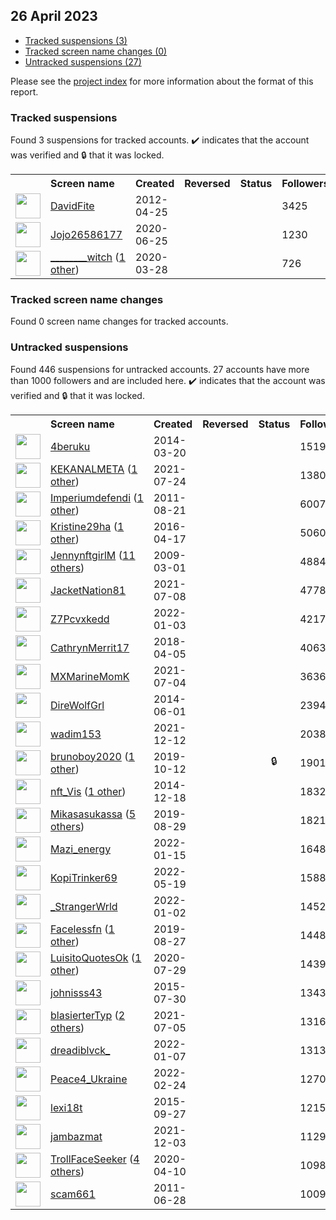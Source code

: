 ## 26 April 2023

* [Tracked suspensions (3)](#tracked-suspensions)
* [Tracked screen name changes (0)](#tracked-screen-name-changes)
* [Untracked suspensions (27)](#untracked-suspensions)

Please see the [project index](https://github.com/travisbrown/twitter-watch) for more information about the format of this report.

### Tracked suspensions

Found 3 suspensions for tracked accounts.
  ✔️ indicates that the account was verified and 🔒 that it was locked.

<table>
    <tr>
        <th></th>
        <th align="left">Screen name</th>
        <th align="left">Created</th>
        <th align="left">Reversed</th>
        <th align="left">Status</th>
        <th align="left">Followers</th>
        <th align="left">Ranking</th></tr>
    </tr>
        <tr>
            <td><a href="https://twitter.com/intent/user?user_id=562991391">
                <img src="https://pbs.twimg.com/profile_images/1505953475770867713/X4rIn9Vl_normal.jpg" width="40px" height="40px" align="center"/></a>
            </td>
            <td>
                <a href="https://twitter.com/DavidFite">DavidFite</a></td>
            <td>2012-04-25</td>
            <td></td>
            <td align="center"></td>
            <td>3425</td>
            <td>1161</td>
        </tr>
        <tr>
            <td><a href="https://twitter.com/intent/user?user_id=1275949168914096130">
                <img src="https://pbs.twimg.com/profile_images/1275949823670185984/4I5w5yty_normal.jpg" width="40px" height="40px" align="center"/></a>
            </td>
            <td>
                <a href="https://twitter.com/Jojo26586177">Jojo26586177</a></td>
            <td>2020-06-25</td>
            <td></td>
            <td align="center"></td>
            <td>1230</td>
            <td>28238</td>
        </tr>
        <tr>
            <td><a href="https://twitter.com/intent/user?user_id=1243914990324609030">
                <img src="https://pbs.twimg.com/profile_images/1243944640593551360/IHJeWaIM_normal.jpg" width="40px" height="40px" align="center"/></a>
            </td>
            <td>
                <a href="https://twitter.com/________witch">________witch</a>&nbsp;(<a href="https://api.memory.lol/v1/tw/id/1243914990324609030">1 other</a>)&nbsp;</td>
            <td>2020-03-28</td>
            <td></td>
            <td align="center"></td>
            <td>726</td>
            <td>37565</td>
        </tr></table>

### Tracked screen name changes

Found 0 screen name changes for tracked accounts.

### Untracked suspensions

Found 446 suspensions for untracked accounts.
27 accounts have more than 1000 followers and are included here.
  ✔️ indicates that the account was verified and 🔒 that it was locked.

<table>
    <tr>
        <th></th>
        <th align="left">Screen name</th>
        <th align="left">Created</th>
        <th align="left">Reversed</th>
        <th align="left">Status</th>
        <th align="left">Followers</th>
    </tr>
        <tr>
            <td><a href="https://twitter.com/intent/user?user_id=2399207576">
                <img src="https://pbs.twimg.com/profile_images/1590385753896681473/sVPyr51T_normal.jpg" width="40px" height="40px" align="center"/></a>
            </td>
            <td>
                <a href="https://twitter.com/4beruku">4beruku</a></td>
            <td>2014-03-20</td>
            <td></td>
            <td align="center"></td>
            <td>15196</td>
        </tr>
        <tr>
            <td><a href="https://twitter.com/intent/user?user_id=1418880372599840771">
                <img src="https://pbs.twimg.com/profile_images/1569466237687631874/_JHfHN8d_normal.jpg" width="40px" height="40px" align="center"/></a>
            </td>
            <td>
                <a href="https://twitter.com/KEKANALMETA">KEKANALMETA</a>&nbsp;(<a href="https://api.memory.lol/v1/tw/id/1418880372599840771">1 other</a>)&nbsp;</td>
            <td>2021-07-24</td>
            <td></td>
            <td align="center"></td>
            <td>13808</td>
        </tr>
        <tr>
            <td><a href="https://twitter.com/intent/user?user_id=359241521">
                <img src="https://pbs.twimg.com/profile_images/896791171556659200/T7S8e7CW_normal.jpg" width="40px" height="40px" align="center"/></a>
            </td>
            <td>
                <a href="https://twitter.com/Imperiumdefendi">Imperiumdefendi</a>&nbsp;(<a href="https://api.memory.lol/v1/tw/id/359241521">1 other</a>)&nbsp;</td>
            <td>2011-08-21</td>
            <td></td>
            <td align="center"></td>
            <td>6007</td>
        </tr>
        <tr>
            <td><a href="https://twitter.com/intent/user?user_id=721640114921803777">
                <img src="https://pbs.twimg.com/profile_images/1096314184147570688/_UU9kvIa_normal.jpg" width="40px" height="40px" align="center"/></a>
            </td>
            <td>
                <a href="https://twitter.com/Kristine29ha">Kristine29ha</a>&nbsp;(<a href="https://api.memory.lol/v1/tw/id/721640114921803777">1 other</a>)&nbsp;</td>
            <td>2016-04-17</td>
            <td></td>
            <td align="center"></td>
            <td>5060</td>
        </tr>
        <tr>
            <td><a href="https://twitter.com/intent/user?user_id=22337137">
                <img src="https://pbs.twimg.com/profile_images/1591083510969737216/iqhconYp_normal.jpg" width="40px" height="40px" align="center"/></a>
            </td>
            <td>
                <a href="https://twitter.com/JennynftgirlM">JennynftgirlM</a>&nbsp;(<a href="https://api.memory.lol/v1/tw/id/22337137">11 others</a>)&nbsp;</td>
            <td>2009-03-01</td>
            <td></td>
            <td align="center"></td>
            <td>4884</td>
        </tr>
        <tr>
            <td><a href="https://twitter.com/intent/user?user_id=1412986526569582596">
                <img src="https://pbs.twimg.com/profile_images/1552688956067778560/rpYwMezl_normal.jpg" width="40px" height="40px" align="center"/></a>
            </td>
            <td>
                <a href="https://twitter.com/JacketNation81">JacketNation81</a></td>
            <td>2021-07-08</td>
            <td></td>
            <td align="center"></td>
            <td>4778</td>
        </tr>
        <tr>
            <td><a href="https://twitter.com/intent/user?user_id=1478122247340634116">
                <img src="https://pbs.twimg.com/profile_images/1597759083368570881/0Ugxljao_normal.jpg" width="40px" height="40px" align="center"/></a>
            </td>
            <td>
                <a href="https://twitter.com/Z7Pcvxkedd">Z7Pcvxkedd</a></td>
            <td>2022-01-03</td>
            <td></td>
            <td align="center"></td>
            <td>4217</td>
        </tr>
        <tr>
            <td><a href="https://twitter.com/intent/user?user_id=981880145463169025">
                <img src="https://pbs.twimg.com/profile_images/1354817586337177608/aqVoMk1v_normal.jpg" width="40px" height="40px" align="center"/></a>
            </td>
            <td>
                <a href="https://twitter.com/CathrynMerrit17">CathrynMerrit17</a></td>
            <td>2018-04-05</td>
            <td></td>
            <td align="center"></td>
            <td>4063</td>
        </tr>
        <tr>
            <td><a href="https://twitter.com/intent/user?user_id=1411481416286695424">
                <img src="https://pbs.twimg.com/profile_images/1413904194126319616/_q8IhrQd_normal.jpg" width="40px" height="40px" align="center"/></a>
            </td>
            <td>
                <a href="https://twitter.com/MXMarineMomK">MXMarineMomK</a></td>
            <td>2021-07-04</td>
            <td></td>
            <td align="center"></td>
            <td>3636</td>
        </tr>
        <tr>
            <td><a href="https://twitter.com/intent/user?user_id=2575669503">
                <img src="https://pbs.twimg.com/profile_images/488402555593306112/Q9kUctle_normal.jpeg" width="40px" height="40px" align="center"/></a>
            </td>
            <td>
                <a href="https://twitter.com/DireWolfGrl">DireWolfGrl</a></td>
            <td>2014-06-01</td>
            <td></td>
            <td align="center"></td>
            <td>2394</td>
        </tr>
        <tr>
            <td><a href="https://twitter.com/intent/user?user_id=1470129723623809024">
                <img src="https://pbs.twimg.com/profile_images/1558585317682298880/rAL9h4QX_normal.jpg" width="40px" height="40px" align="center"/></a>
            </td>
            <td>
                <a href="https://twitter.com/wadim153">wadim153</a></td>
            <td>2021-12-12</td>
            <td></td>
            <td align="center"></td>
            <td>2038</td>
        </tr>
        <tr>
            <td><a href="https://twitter.com/intent/user?user_id=1182887447895539712">
                <img src="https://pbs.twimg.com/profile_images/1516794655526232064/wJm9BLQV_normal.jpg" width="40px" height="40px" align="center"/></a>
            </td>
            <td>
                <a href="https://twitter.com/brunoboy2020">brunoboy2020</a>&nbsp;(<a href="https://api.memory.lol/v1/tw/id/1182887447895539712">1 other</a>)&nbsp;</td>
            <td>2019-10-12</td>
            <td></td>
            <td align="center">🔒</td>
            <td>1901</td>
        </tr>
        <tr>
            <td><a href="https://twitter.com/intent/user?user_id=2930079730">
                <img src="https://pbs.twimg.com/profile_images/1594745935136964612/ludlZCc4_normal.jpg" width="40px" height="40px" align="center"/></a>
            </td>
            <td>
                <a href="https://twitter.com/nft_Vis">nft_Vis</a>&nbsp;(<a href="https://api.memory.lol/v1/tw/id/2930079730">1 other</a>)&nbsp;</td>
            <td>2014-12-18</td>
            <td></td>
            <td align="center"></td>
            <td>1832</td>
        </tr>
        <tr>
            <td><a href="https://twitter.com/intent/user?user_id=1167092298250956803">
                <img src="https://pbs.twimg.com/profile_images/1537493245898412032/LVPGIKvl_normal.jpg" width="40px" height="40px" align="center"/></a>
            </td>
            <td>
                <a href="https://twitter.com/Mikasasukassa">Mikasasukassa</a>&nbsp;(<a href="https://api.memory.lol/v1/tw/id/1167092298250956803">5 others</a>)&nbsp;</td>
            <td>2019-08-29</td>
            <td></td>
            <td align="center"></td>
            <td>1821</td>
        </tr>
        <tr>
            <td><a href="https://twitter.com/intent/user?user_id=1482317339261648898">
                <img src="https://pbs.twimg.com/profile_images/1482317534909149184/sdNBqKB-_normal.jpg" width="40px" height="40px" align="center"/></a>
            </td>
            <td>
                <a href="https://twitter.com/Mazi_energy">Mazi_energy</a></td>
            <td>2022-01-15</td>
            <td></td>
            <td align="center"></td>
            <td>1648</td>
        </tr>
        <tr>
            <td><a href="https://twitter.com/intent/user?user_id=1527246419555454978">
                <img src="https://pbs.twimg.com/profile_images/1539612927858180097/R2s2Bub__normal.jpg" width="40px" height="40px" align="center"/></a>
            </td>
            <td>
                <a href="https://twitter.com/KopiTrinker69">KopiTrinker69</a></td>
            <td>2022-05-19</td>
            <td></td>
            <td align="center"></td>
            <td>1588</td>
        </tr>
        <tr>
            <td><a href="https://twitter.com/intent/user?user_id=1477791609576206341">
                <img src="https://pbs.twimg.com/profile_images/1539522213707128833/gFoLOJs5_normal.jpg" width="40px" height="40px" align="center"/></a>
            </td>
            <td>
                <a href="https://twitter.com/_StrangerWrld">_StrangerWrld</a></td>
            <td>2022-01-02</td>
            <td></td>
            <td align="center"></td>
            <td>1452</td>
        </tr>
        <tr>
            <td><a href="https://twitter.com/intent/user?user_id=1166429356748615682">
                <img src="https://pbs.twimg.com/profile_images/1589509874580430848/-YkSO_2s_normal.jpg" width="40px" height="40px" align="center"/></a>
            </td>
            <td>
                <a href="https://twitter.com/Facelessfn">Facelessfn</a>&nbsp;(<a href="https://api.memory.lol/v1/tw/id/1166429356748615682">1 other</a>)&nbsp;</td>
            <td>2019-08-27</td>
            <td></td>
            <td align="center"></td>
            <td>1448</td>
        </tr>
        <tr>
            <td><a href="https://twitter.com/intent/user?user_id=1288567484228997120">
                <img src="https://pbs.twimg.com/profile_images/1442956961423638530/nCVN-vbG_normal.jpg" width="40px" height="40px" align="center"/></a>
            </td>
            <td>
                <a href="https://twitter.com/LuisitoQuotesOk">LuisitoQuotesOk</a>&nbsp;(<a href="https://api.memory.lol/v1/tw/id/1288567484228997120">1 other</a>)&nbsp;</td>
            <td>2020-07-29</td>
            <td></td>
            <td align="center"></td>
            <td>1439</td>
        </tr>
        <tr>
            <td><a href="https://twitter.com/intent/user?user_id=3395281047">
                <img src="https://pbs.twimg.com/profile_images/1593204616677687296/b2sVPc1e_normal.jpg" width="40px" height="40px" align="center"/></a>
            </td>
            <td>
                <a href="https://twitter.com/johnisss43">johnisss43</a></td>
            <td>2015-07-30</td>
            <td></td>
            <td align="center"></td>
            <td>1343</td>
        </tr>
        <tr>
            <td><a href="https://twitter.com/intent/user?user_id=1412093537877999620">
                <img src="https://pbs.twimg.com/profile_images/1584661042516426755/RuYBlfBm_normal.jpg" width="40px" height="40px" align="center"/></a>
            </td>
            <td>
                <a href="https://twitter.com/blasierterTyp">blasierterTyp</a>&nbsp;(<a href="https://api.memory.lol/v1/tw/id/1412093537877999620">2 others</a>)&nbsp;</td>
            <td>2021-07-05</td>
            <td></td>
            <td align="center"></td>
            <td>1316</td>
        </tr>
        <tr>
            <td><a href="https://twitter.com/intent/user?user_id=1479586778713505793">
                <img src="https://pbs.twimg.com/profile_images/1596841397646139392/FfeZM4wX_normal.jpg" width="40px" height="40px" align="center"/></a>
            </td>
            <td>
                <a href="https://twitter.com/dreadiblvck_">dreadiblvck_</a></td>
            <td>2022-01-07</td>
            <td></td>
            <td align="center"></td>
            <td>1313</td>
        </tr>
        <tr>
            <td><a href="https://twitter.com/intent/user?user_id=1496963069657980937">
                <img src="https://pbs.twimg.com/profile_images/1596518002807263232/x3d9714z_normal.jpg" width="40px" height="40px" align="center"/></a>
            </td>
            <td>
                <a href="https://twitter.com/Peace4_Ukraine">Peace4_Ukraine</a></td>
            <td>2022-02-24</td>
            <td></td>
            <td align="center"></td>
            <td>1270</td>
        </tr>
        <tr>
            <td><a href="https://twitter.com/intent/user?user_id=3795714497">
                <img src="https://pbs.twimg.com/profile_images/1581431231308349441/9hnz6IXJ_normal.jpg" width="40px" height="40px" align="center"/></a>
            </td>
            <td>
                <a href="https://twitter.com/lexi18t">lexi18t</a></td>
            <td>2015-09-27</td>
            <td></td>
            <td align="center"></td>
            <td>1215</td>
        </tr>
        <tr>
            <td><a href="https://twitter.com/intent/user?user_id=1466759455291449345">
                <img src="https://pbs.twimg.com/profile_images/1584912036198236160/9ci7tiZ0_normal.jpg" width="40px" height="40px" align="center"/></a>
            </td>
            <td>
                <a href="https://twitter.com/jambazmat">jambazmat</a></td>
            <td>2021-12-03</td>
            <td></td>
            <td align="center"></td>
            <td>1129</td>
        </tr>
        <tr>
            <td><a href="https://twitter.com/intent/user?user_id=1248573552648957954">
                <img src="https://pbs.twimg.com/profile_images/1577065605949231104/2AkNuF5R_normal.jpg" width="40px" height="40px" align="center"/></a>
            </td>
            <td>
                <a href="https://twitter.com/TrollFaceSeeker">TrollFaceSeeker</a>&nbsp;(<a href="https://api.memory.lol/v1/tw/id/1248573552648957954">4 others</a>)&nbsp;</td>
            <td>2020-04-10</td>
            <td></td>
            <td align="center"></td>
            <td>1098</td>
        </tr>
        <tr>
            <td><a href="https://twitter.com/intent/user?user_id=325695633">
                <img src="https://pbs.twimg.com/profile_images/378800000617036669/83f01981d34918b869cc2c434fe6465a_normal.jpeg" width="40px" height="40px" align="center"/></a>
            </td>
            <td>
                <a href="https://twitter.com/scam661">scam661</a></td>
            <td>2011-06-28</td>
            <td></td>
            <td align="center"></td>
            <td>1009</td>
        </tr></table>

